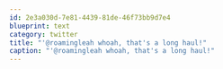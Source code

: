 ```yaml
---
id: 2e3a030d-7e81-4439-81de-46f73bb9d7e4
blueprint: text
category: twitter
title: "'@roamingleah whoah, that's a long haul!"
caption: "'@roamingleah whoah, that's a long haul!"
---
```

